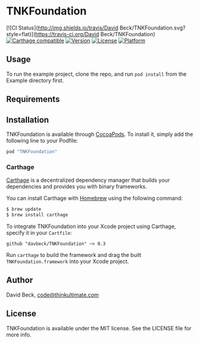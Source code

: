 # TNKFoundation

[![CI Status](http://img.shields.io/travis/David Beck/TNKFoundation.svg?style=flat)](https://travis-ci.org/David Beck/TNKFoundation)
[![Carthage compatible](https://img.shields.io/badge/carthage-compatible-4BC51D.svg?style=flat)](https://github.com/Carthage/Carthage)
[![Version](https://img.shields.io/cocoapods/v/TNKFoundation.svg?style=flat)](http://cocoapods.org/pods/TNKFoundation)
[![License](https://img.shields.io/cocoapods/l/TNKFoundation.svg?style=flat)](http://cocoapods.org/pods/TNKFoundation)
[![Platform](https://img.shields.io/cocoapods/p/TNKFoundation.svg?style=flat)](http://cocoapods.org/pods/TNKFoundation)

## Usage

To run the example project, clone the repo, and run `pod install` from the Example directory first.

## Requirements

## Installation

TNKFoundation is available through [CocoaPods](http://cocoapods.org). To install
it, simply add the following line to your Podfile:

```ruby
pod "TNKFoundation"
```

### Carthage

[Carthage](https://github.com/Carthage/Carthage) is a decentralized dependency manager that builds your dependencies and provides you with binary frameworks.

You can install Carthage with [Homebrew](http://brew.sh/) using the following command:

```bash
$ brew update
$ brew install carthage
```

To integrate TNKFoundation into your Xcode project using Carthage, specify it in your `Cartfile`:

```ogdl
github "davbeck/TNKFoundation" ~> 0.3
```

Run `carthage` to build the framework and drag the built `TNKFoundation.framework` into your Xcode project.

## Author

David Beck, code@thinkultimate.com

## License

TNKFoundation is available under the MIT license. See the LICENSE file for more info.
